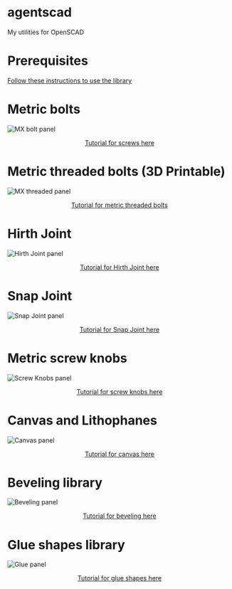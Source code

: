 # agentscad
My utilities for OpenSCAD

# Prerequisites

[Follow these instructions to use the library](https://github.com/GillesBouissac/agentscad/wiki/Prerequisites)

# Metric bolts

![MX bolt panel](https://raw.githubusercontent.com/wiki/GillesBouissac/agentscad/img/panel-mx-screw.png)

<p align="center">
<a href="https://github.com/GillesBouissac/agentscad/wiki/Screws">Tutorial for screws here</a>
</p>

# Metric threaded bolts (3D Printable)

![MX threaded panel](https://raw.githubusercontent.com/wiki/GillesBouissac/agentscad/img/panel-mx-thread.png)

<p align="center">
<a href="https://github.com/GillesBouissac/agentscad/wiki/Metric threaded">Tutorial for metric threaded bolts</a>
</p>

# Hirth Joint

![Hirth Joint panel](https://raw.githubusercontent.com/wiki/GillesBouissac/agentscad/img/panel-hirth-joint.png)

<p align="center">
<a href="https://github.com/GillesBouissac/agentscad/wiki/Hirth-Joint">Tutorial for Hirth Joint here</a>
</p>

# Snap Joint

![Snap Joint panel](https://raw.githubusercontent.com/wiki/GillesBouissac/agentscad/img/panel-snap-joint.png)

<p align="center">
<a href="https://github.com/GillesBouissac/agentscad/wiki/Snap-Joint">Tutorial for Snap Joint here</a>
</p>

# Metric screw knobs

![Screw Knobs panel](https://raw.githubusercontent.com/wiki/GillesBouissac/agentscad/img/panel-mx-knob.png)

<p align="center">
<a href="https://github.com/GillesBouissac/agentscad/wiki/Screw-Knobs">Tutorial for screw knobs here</a>
</p>

# Canvas and Lithophanes

![Canvas panel](https://raw.githubusercontent.com/wiki/GillesBouissac/agentscad/img/panel-canvas.png)

<p align="center">
<a href="https://github.com/GillesBouissac/agentscad/wiki/Canvas">Tutorial for canvas here</a>
</p>

# Beveling library

![Beveling panel](https://raw.githubusercontent.com/wiki/GillesBouissac/agentscad/img/panel-bevel.png)

<p align="center">
<a href="https://github.com/GillesBouissac/agentscad/wiki/Cut-and-Bevel">Tutorial for beveling here</a>
</p>

# Glue shapes library

![Glue panel](https://raw.githubusercontent.com/wiki/GillesBouissac/agentscad/img/panel-glue.png)

<p align="center">
<a href="https://github.com/GillesBouissac/agentscad/wiki/Glue-shapes">Tutorial for glue shapes here</a>
</p>
